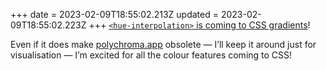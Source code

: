 +++
date = 2023-02-09T18:55:02.213Z
updated = 2023-02-09T18:55:02.223Z
+++
[`<hue-interpolation>` is coming to CSS gradients](https://nerdy.dev/easy-hsl-rainbow)! 

Even if it does make [polychroma.app](https://polychroma.app) obsolete — I’ll keep it around just for visualisation — I’m excited for all the colour features coming to CSS!